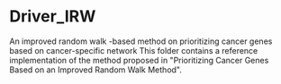 # Driver_IRW
An improved random walk -based method on prioritizing cancer genes based on cancer-specific network
This folder contains a reference implementation of the method proposed in "Prioritizing Cancer Genes Based on an Improved Random Walk Method".
